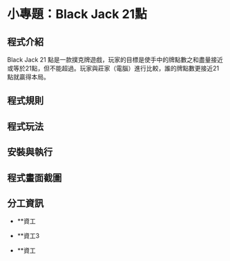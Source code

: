 # 小專題：Black Jack 21點

## 程式介紹
Black Jack 21 點是一款撲克牌遊戲，玩家的目標是使手中的牌點數之和盡量接近或等於21點，但不能超過。玩家與莊家（電腦）進行比較，誰的牌點數更接近21點就贏得本局。

## 程式規則


## 程式玩法


## 安裝與執行


## 程式畫面截圖


## 分工資訊
- **資工

- **資工3

- **資工
  



